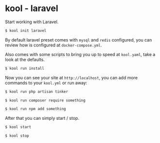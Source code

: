 # kool - laravel

Start working with Laravel.

```bash
$ kool init laravel
```

By default laravel preset comes with `mysql` and `redis` configured, you can review how is configured at `docker-compose.yml`.

Also comes with some scripts to bring you up to speed at `kool.yaml`, take a look at the defaults.

```bash
$ kool run install
```

Now you can see your site at `http://localhost`, you can add more commands to your `kool.yml` or run away:

```bash
$ kool run php artisan tinker
```

```bash
$ kool run composer require something
```

```bash
$ kool run npm add something
```

After that you can simply start / stop.

```bash
$ kool start
```

```bash
$ kool stop
```
